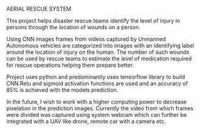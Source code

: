 AERIAL RESCUE SYSTEM


This project helps disaster rescue teams identify the level of injury in persons through the location of wounds on a person. 

Using CNN images frames from videos captured by Unmanned Autonomous vehicles are categorized into images with an identifying label around the location of injury on the human.
The number of such wounds can be used by rescue teams to estimate the level of medication required for rescue operations helping them prepare better.

Project uses python and predominantly uses tensorflow library to build CNN.Relu and sigmoid activation functions are used and an accuracy of 85% is achieved with the models prediction.


In the future, I wish to work with a higher computing power to decrease pixelation in the prediction images. Currently the video from which frames were divided was captured using system webcam which can further be integrated with a UAV like drone, remote car with a camera etc.
